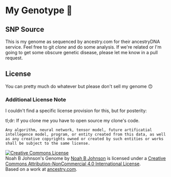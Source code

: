 # My Genotype 🧬

## SNP Source
This is my genome as sequenced by ancestry.com for their ancestryDNA service. Feel free to git *clone* and do some analysis. If we're related or I'm going to get some obscure genetic disease, please let me know in a pull request.

## License
You can pretty much do whatever but please don't sell my genome 🙃

### Additional License Note
I couldn't find a specific license provision for this, but for posterity:

tl;dr: If you clone me you have to open source my clone's code.

```
Any algorithm, neural network, tensor model, future artificatial intellegence model, program, or entity created from this data, as well as any creative copyrights owned or created by such entities or works shall be subject to the same license.
```

<a rel="license" href="http://creativecommons.org/licenses/by-nc/4.0/"><img alt="Creative Commons License" style="border-width:0" src="https://i.creativecommons.org/l/by-nc/4.0/88x31.png" /></a><br /><span xmlns:dct="http://purl.org/dc/terms/" href="http://purl.org/dc/dcmitype/Dataset" property="dct:title" rel="dct:type">Noah B Johnson's Genome</span> by <a xmlns:cc="http://creativecommons.org/ns#" href="noahbjohnson.net" property="cc:attributionName" rel="cc:attributionURL">Noah B Johnson</a> is licensed under a <a rel="license" href="http://creativecommons.org/licenses/by-nc/4.0/">Creative Commons Attribution-NonCommercial 4.0 International License</a>.<br />Based on a work at <a xmlns:dct="http://purl.org/dc/terms/" href="ancestry.com" rel="dct:source">ancestry.com</a>.
